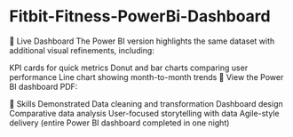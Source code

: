 # Fitbit-Fitness-PowerBi-Dashboard

📎 Live Dashboard
The Power BI version highlights the same dataset with additional visual refinements, including:

KPI cards for quick metrics
Donut and bar charts comparing user performance
Line chart showing month-to-month trends
📄 View the Power BI dashboard PDF:

🧠 Skills Demonstrated
Data cleaning and transformation
Dashboard design
Comparative data analysis
User-focused storytelling with data
Agile-style delivery (entire Power BI dashboard completed in one night)
